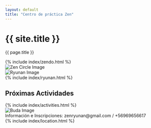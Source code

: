 ```yaml
---
layout: default
title: "Centro de práctica Zen"
---
```


<div class="sm:px-8 mt-9">
  <div class="mx-auto w-full max-w-7xl lg:px-8">
    <div class="relative px-4 pt-60 pb-72 sm:px-8 sm:pt-80 sm:pb-96 lg:px-12" style="background-image: url({{ '/assets/images/bg-home.jpeg' | relative_url }});">
      <div class="flex sm:pb-8">
        <div class="flex-grow">
        </div>
        <div class="w-full sm:w-1/2">
          <div class="mx-auto md:text-center">
          <h1 class="text-4xl font-bold tracking-tight text-zinc-200 sm:text-6xl">
              {{ site.title }}
          </h1>
          <p class="text-lg mt-6 text-base text-zinc-300 sm:text-xl">
            {{ page.title }}
          </p>
        </div>
        </div>
      </div>
    </div>
    <div id="zendo" class="relative px-8 py-20 sm:py-32 sm:px-24 bg-gradient-to-b from-orange-950 to-amber-900">
      <div class="flex flex-col md:flex-row">
        <div class="w-full md:w-1/2">
          {% include index/zendo.html %}
        </div>
        <div class="w-full flex justify-center md:w-1/2">
          <img src="{{ '/assets/images/zen-circle.png' | relative_url }}" class="h-auto w-auto md:h-96 md:w-96" alt="Zen Circle Image">
        </div>
      </div>
    </div>
    <div id="ryunan" class="relative px-8 py-20 md:py-36 sm:px-12 bg-emerald-800">
      <div class="flex flex-col md:flex-row">
        <div class="w-full flex justify-center md:w-1/2">
          <img src="{{ '/assets/images/ryunan-bustamante-zenji.png' | relative_url }}" class="rounded-full h-48 w-48 md:h-72 md:w-72" alt="Ryunan Image">
        </div>
        <div class="w-full md:w-1/2">
          {% include index/ryunan.html %}
        </div>
      </div>
    </div>
    <div id="activities" class="relative pt-20 sm:pt-24 bg-gradient-to-r from-sky-950 to-sky-700">
      <h2 class="text-3xl font-bold text-center text-zinc-200 pb-16 sm:text-4xl">Próximas Actividades</h2>
      <div class="flex flex-col-reverse px-8 sm:px-24 md:flex-row">
        <div class="w-full md:w-1/2">
          {% include index/activities.html %}
        </div>
        <div class="w-full flex justify-center md:w-1/2">
          <img src="{{ '/assets/images/buda-statue.png' | relative_url }}" class="w-72 md:w-auto" alt="Buda Image">
        </div>
      </div>
      <div class="bg-gradient-to-t from-zinc-800 to-transparent">
        <div class="text-xl font-bold text-zinc-200 py-5 px-8 sm:px-24 sm:text-2xl">
          <span>Información e Inscripciones:</span>
          <span>zenryunan@gmail.com / +56969656617</span>
        </div>
      </div>
    </div>
    <div id="location" class="relative px-4 py-12 sm:py-16 sm:px-8 lg:px-12 bg-zinc-200">
      <div class="flex">
        <div class="w-full">
          {% include index/location.html %}
        </div>
      </div>
    </div>
  </div>
</div>
